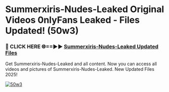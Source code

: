 # Summerxiris-Nudes-Leaked Original Videos 0nlyFans Leaked - Files Updated! (50w3)

<h3>🔴 CLICK HERE 🌐==►► <a href="https://tinyurl.com/5h6xmrr3" rel="nofollow">Summerxiris-Nudes-Leaked Updated Files</a></h3>

Get Summerxiris-Nudes-Leaked and all content. Now you can access all videos and pictures of Summerxiris-Nudes-Leaked. New Updated Files 2025!

[![50w3](https://i.imgur.com/KVD873Z.gif)](https://tinyurl.com/5h6xmrr3)

